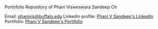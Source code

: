 Portofolio Repository of Phani Visweswara Sandeep Ch

Email: phanivis@buffalo.edu
Linkedin profile: [Phani V Sandeep's LinkedIn](https://www.linkedin.com/in/phanivsandeep/)
Portifolio: [Phani V Sandeep's Portifolio](https://phanivsandeep.github.io/portifolio/)